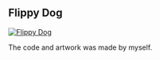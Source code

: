 <h2>Flippy Dog</h2>

[![Flippy Dog](https://img.youtube.com/vi/zY9qNQu4pn0/0.jpg)](https://www.youtube.com/watch?v=zY9qNQu4pn0)

<p>The code and artwork was made by myself.</p>

